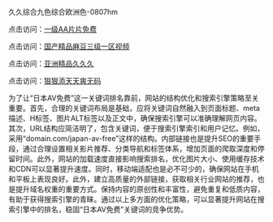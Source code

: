久久综合九色综合欧洲色-0807hm

点击访问：<a href="https://heiliaowzu4ur.pages.dev">一级AA片片免费</a>

点击访问：<a href="https://heiliaoxqkkct.pages.dev">国产精品麻豆三级一区视频</a>

点击访问：<a href="https://heiliaowt0d7p.pages.dev">亚洲精品久久久</a>

点击访问：<a href="https://heiliaoow5kzm.pages.dev">狠狠添天天爽无码</a>

为了让“日本AV免费”这一关键词排名靠前，网站的结构优化和搜索引擎策略至关重要。首先，合理的关键词布局是基础，应将关键词自然融入到页面标题、meta描述、H标签、图片ALT标签以及正文中，确保搜索引擎可以准确理解网页内容。其次，URL结构应简洁明了，包含关键词，便于搜索引擎索引和用户记忆。例如，采用“domain.com/japan-av-free”这样的结构。内部链接也是提升SEO的重要手段，通过合理设置相关影片推荐、分类导航和标签体系，增加页面的爬取深度和停留时间。此外，网站的加载速度直接影响搜索排名，优化图片大小、使用缓存技术和CDN可以显著提升速度。同时，移动端适配也是必不可少的，确保网站在手机和平板上表现良好。此外，建立高质量的外部链接，获取相关行业网站的推荐，也是提升域名权重的重要方式。保持内容的原创性和丰富性，避免重复和低质内容，有助于获得搜索引擎的青睐。通过以上多方面的优化策略，可以显著提升网站在搜索引擎中的排名，稳固“日本AV免费”关键词的竞争优势。

<span style="display:none;">[Canonical link]( ）</span>
